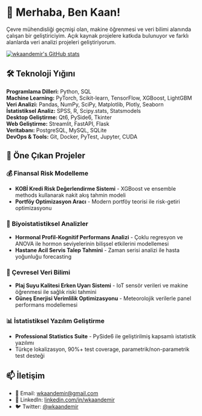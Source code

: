 # 👋 Merhaba, Ben Kaan!

Çevre mühendisliği geçmişi olan, makine öğrenmesi ve veri bilimi alanında çalışan bir geliştiriciyim. Açık kaynak projelere katkıda bulunuyor ve farklı alanlarda veri analizi projeleri geliştiriyorum.

<a href="http://www.github.com/wkaandemir"><img src="https://github-readme-stats.vercel.app/api?username=wkaandemir&show_icons=true&hide=&count_private=true&title_color=0891b2&text_color=ffffff&icon_color=0891b2&bg_color=1c1917&hide_border=true&show_icons=true" alt="wkaandemir's GitHub stats" /></a>

## 🛠️ Teknoloji Yığını

**Programlama Dilleri:** Python, SQL  
**Machine Learning:** PyTorch, Scikit-learn, TensorFlow, XGBoost, LightGBM  
**Veri Analizi:** Pandas, NumPy, SciPy, Matplotlib, Plotly, Seaborn  
**İstatistiksel Analiz:** SPSS, R, Scipy.stats, Statsmodels  
**Desktop Geliştirme:** Qt6, PySide6, Tkinter  
**Web Geliştirme:** Streamlit, FastAPI, Flask  
**Veritabanı:** PostgreSQL, MySQL, SQLite  
**DevOps & Tools:** Git, Docker, PyTest, Jupyter, CUDA

## 🚀 Öne Çıkan Projeler

### 💰 Finansal Risk Modelleme
- **KOBİ Kredi Risk Değerlendirme Sistemi** - XGBoost ve ensemble methods kullanarak nakit akış tahmin modeli
- **Portföy Optimizasyon Aracı** - Modern portföy teorisi ile risk-getiri optimizasyonu

### 🏥 Biyoistatistiksel Analizler  
- **Hormonal Profil-Kognitif Performans Analizi** - Çoklu regresyon ve ANOVA ile hormon seviyelerinin bilişsel etkilerini modellemesi
- **Hastane Acil Servis Talep Tahmini** - Zaman serisi analizi ile hasta yoğunluğu forecasting

### 🌱 Çevresel Veri Bilimi
- **Plaj Suyu Kalitesi Erken Uyarı Sistemi** - IoT sensör verileri ve makine öğrenmesi ile sağlık riski tahmini  
- **Güneş Enerjisi Verimlilik Optimizasyonu** - Meteorolojik verilerle panel performans modellemesi

### 📊 İstatistiksel Yazılım Geliştirme
- **Professional Statistics Suite** - PySide6 ile geliştirilmiş kapsamlı istatistik yazılımı
- Türkçe lokalizasyon, 90%+ test coverage, parametrik/non-parametrik test desteği

## 📫 İletişim

- 📧 Email: [wkaandemir@gmail.com](mailto:wkaandemir@gmail.com)
- 💼 LinkedIn: [linkedin.com/in/wkaandemir](https://www.linkedin.com/in/wkaandemir/)
- 🐦 Twitter: [@wkaandemir](https://x.com/wkaandemir)